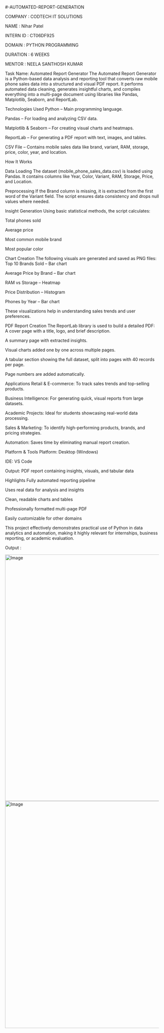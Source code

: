 #-AUTOMATED-REPORT-GENERATION

COMPANY : CODTECH IT SOLUTIONS

NAME : Nihar Patel

INTERN ID : CT06DF925

DOMAIN : PYTHON PROGRAMMING

DURATION : 6 WEEKS

MENTOR : NEELA SANTHOSH KUMAR

Task Name: Automated Report Generator The Automated Report Generator is a Python-based data analysis and reporting tool that converts raw mobile phone sales data into a structured and visual PDF report. It performs automated data cleaning, generates insightful charts, and compiles everything into a multi-page document using libraries like Pandas, Matplotlib, Seaborn, and ReportLab.

Technologies Used Python – Main programming language.

Pandas – For loading and analyzing CSV data.

Matplotlib & Seaborn – For creating visual charts and heatmaps.

ReportLab – For generating a PDF report with text, images, and tables.

CSV File – Contains mobile sales data like brand, variant, RAM, storage, price, color, year, and location.

How It Works

Data Loading The dataset (mobile_phone_sales_data.csv) is loaded using Pandas. It contains columns like Year, Color, Variant, RAM, Storage, Price, and Location.

Preprocessing If the Brand column is missing, it is extracted from the first word of the Variant field. The script ensures data consistency and drops null values where needed.

Insight Generation Using basic statistical methods, the script calculates:

Total phones sold

Average price

Most common mobile brand

Most popular color

Chart Creation The following visuals are generated and saved as PNG files:
Top 10 Brands Sold – Bar chart

Average Price by Brand – Bar chart

RAM vs Storage – Heatmap

Price Distribution – Histogram

Phones by Year – Bar chart

These visualizations help in understanding sales trends and user preferences.

PDF Report Creation The ReportLab library is used to build a detailed PDF:
A cover page with a title, logo, and brief description.

A summary page with extracted insights.

Visual charts added one by one across multiple pages.

A tabular section showing the full dataset, split into pages with 40 records per page.

Page numbers are added automatically.

Applications Retail & E-commerce: To track sales trends and top-selling products.

Business Intelligence: For generating quick, visual reports from large datasets.

Academic Projects: Ideal for students showcasing real-world data processing.

Sales & Marketing: To identify high-performing products, brands, and pricing strategies.

Automation: Saves time by eliminating manual report creation.

Platform & Tools Platform: Desktop (Windows)

IDE: VS Code

Output: PDF report containing insights, visuals, and tabular data

Highlights Fully automated reporting pipeline

Uses real data for analysis and insights

Clean, readable charts and tables

Professionally formatted multi-page PDF

Easily customizable for other domains

This project effectively demonstrates practical use of Python in data analytics and automation, making it highly relevant for internships, business reporting, or academic evaluation.

Output : 

<img width="1869" height="805" alt="Image" src="https://github.com/user-attachments/assets/72e25aa7-9e1c-4d6a-a036-dd08962cd9f3" />
<img width="1690" height="742" alt="Image" src="https://github.com/user-attachments/assets/8337c091-ebc3-4ef5-b6c5-74a9c5f99db1" />
